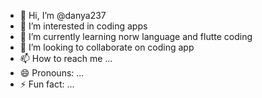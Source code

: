 - 👋 Hi, I’m @danya237
- 👀 I’m interested in coding apps
- 🌱 I’m currently learning norw language and flutte coding
- 💞️ I’m looking to collaborate on coding app
- 📫 How to reach me ...
- 😄 Pronouns: ...
- ⚡ Fun fact: ...

<!---
danya237/danya237 is a ✨ special ✨ repository because its `README.md` (this file) appears on your GitHub profile.
You can click the Preview link to take a look at your changes.
--->
